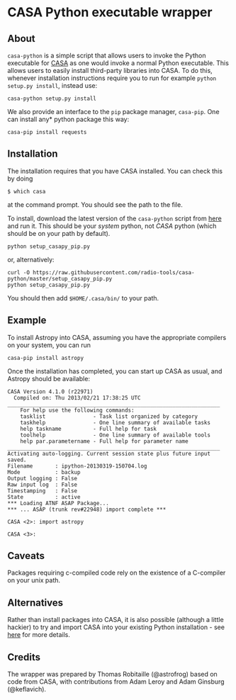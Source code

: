 CASA Python executable wrapper
==============================

About
-----

``casa-python`` is a simple script that allows users to invoke the 
Python executable for [CASA](http://casa.nrao.edu/) as one would 
invoke a normal Python executable. This allows users to easily install 
third-party libraries into CASA. To do this, whenever installation 
instructions require you to run for example ``python setup.py install``, 
instead use:

    casa-python setup.py install

We also provide an interface to the ``pip`` package manager, ``casa-pip``. One can install
any\* python package this way:

    casa-pip install requests

Installation
------------

The installation requires that you have CASA installed.  You can check this by doing 

    $ which casa

at the command prompt.  You should see the path to the file.

To install, download the latest version of the ``casa-python`` script from
[here](https://raw.githubusercontent.com/radio-tools/casa-python/master/setup_casapy_pip.py)
and run it.  This should be your *system* python, not *CASA* python (which
should be on your path by default).

    python setup_casapy_pip.py

or, alternatively:

    curl -O https://raw.githubusercontent.com/radio-tools/casa-python/master/setup_casapy_pip.py
    python setup_casapy_pip.py

You should then add `$HOME/.casa/bin/` to your path.

Example
-------

To install Astropy into CASA, assuming you have the appropriate compilers on
your system, you can run

    casa-pip install astropy

Once the installation has completed, you can start up CASA as usual, and 
Astropy should be available:

    CASA Version 4.1.0 (r22971)
      Compiled on: Thu 2013/02/21 17:38:25 UTC
    ___________________________________________________________________
        For help use the following commands:
        tasklist               - Task list organized by category
        taskhelp               - One line summary of available tasks
        help taskname          - Full help for task
        toolhelp               - One line summary of available tools
        help par.parametername - Full help for parameter name
    ___________________________________________________________________
    Activating auto-logging. Current session state plus future input saved.
    Filename       : ipython-20130319-150704.log
    Mode           : backup
    Output logging : False
    Raw input log  : False
    Timestamping   : False
    State          : active
    *** Loading ATNF ASAP Package...
    *** ... ASAP (trunk rev#22948) import complete ***

    CASA <2>: import astropy

    CASA <3>: 


Caveats
-------

Packages requiring c-compiled code rely on the existence of a C-compiler on
your unix path.

Alternatives
------------

Rather than install packages into CASA, it is also possible (although a little hackier) to try and import CASA into your existing Python installation - see [here](http://newton.cx/~peter/2014/02/casa-in-python-without-casapy/) for more details.

Credits
-------

The wrapper was prepared by Thomas Robitaille (@astrofrog) based on code from
CASA, with contributions from Adam Leroy and Adam Ginsburg (@keflavich).
